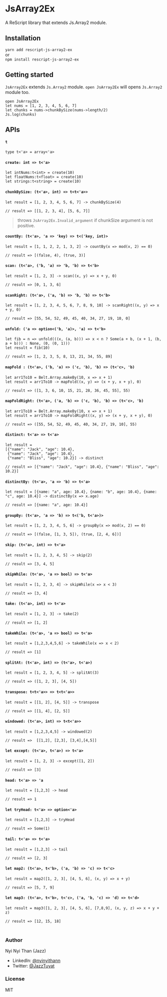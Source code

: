 # JsArray2Ex

A ReScript library that extends Js.Array2 module.

## Installation

`yarn add rescript-js-array2-ex` <br>
or <br>
`npm install rescript-js-array2-ex`

## Getting started
`JsArray2Ex` extends `Js.Array2` module. `open JsArray2Ex` will opens `Js.Array2` module too.
```rescript
open JsArray2Ex
let nums = [1, 2, 3, 4, 5, 6, 7]
let chunks = nums->chunkBySize(nums->length/2)
Js.log(chunks)
```

## APIs
#### `t`
```rescript
type t<'a> = array<'a>
```

#### `create: int => t<'a>`
```rescript
let intNums:t<int> = create(10)
let floatNums:t<float> = create(10)
let strings:t<string> = create(10)
```

#### `chunkBySize: (t<'a>, int) => t<t<'a>>`
```rescript
let result = [1, 2, 3, 4, 5, 6, 7] -> chunkBySize(4)

// result => [[1, 2, 3, 4], [5, 6, 7]]
```
> throws `JsArray2Ex.Invalid_argument` if chunkSize argument is not positive.

#### `countBy: (t<'a>, 'a => 'key) => t<('key, int)>`
```rescript
let result = [1, 1, 2, 2, 1, 3, 2] -> countBy(x => mod(x, 2) == 0)

// result => [(false, 4), (true, 3)]
```


#### `scan: (t<'a>, ('b, 'a) => 'b, 'b) => t<'b>`
```rescript
let result = [1, 2, 3] -> scan((x, y) => x + y, 0)

// result => [0, 1, 3, 6]
```

#### `scanRight: (t<'a>, ('a, 'b) => 'b, 'b) => t<'b>`
```rescript
let result = [1, 2, 3, 4, 5, 6, 7, 8, 9, 10] -> scanRight((x, y) => x + y, 0) 
      
// result => [55, 54, 52, 49, 45, 40, 34, 27, 19, 10, 0]
```

#### `unfold: ('a => option<('b, 'a)>, 'a) => t<'b>`
```rescript
let fib = n => unfold(((x, (a, b))) => x < n ? Some(a + b, (x + 1, (b, a + b))) : None, (0, (0, 1)))
let result = fib(10)

// result => [1, 2, 3, 5, 8, 13, 21, 34, 55, 89]
```

#### `mapFold : (t<'a>, ('b, 'a) => ('c, 'b), 'b) => (t<'c>, 'b)`
```rescript
let arr1To10 = Belt.Array.makeBy(10, x => x + 1)
let result = arr1To10 -> mapFold((x, y) => (x + y, x + y), 0)

// result => ([1, 3, 6, 10, 15, 21, 28, 36, 45, 55], 55)
```

#### `mapFoldRight: (t<'a>, ('a, 'b) => ('c, 'b), 'b) => (t<'c>, 'b)`
```rescript
let arr1To10 = Belt.Array.makeBy(10, x => x + 1)
let result = arr1To10 -> mapFoldRight((x, y) => (x + y, x + y), 0)

// result => ([55, 54, 52, 49, 45, 40, 34, 27, 19, 10], 55)
```

#### `distinct: t<'a> => t<'a>`
```rescript
let result = 
[{"name": "Jack", "age": 10.4},
 {"name": "Jack", "age": 10.4},
 {"name": "Bliss", "age": 10.2}] -> distinct

// result => [{"name": "Jack", "age": 10.4}, {"name": "Bliss", "age": 10.2}]
```

#### `distinctBy: (t<'a>, 'a => 'b) => t<'a>`
```rescript
let result = [{name: "a", age: 10.4}, {name: "b", age: 10.4}, {name: "c", age: 10.4}] -> distinctBy(x => x.age)

// result => [{name: "a", age: 10.4}]      
```

#### `groupBy: (t<'a>, 'a => 'b) => t<('b, t<'a>)>`
```rescript
let result = [1, 2, 3, 4, 5, 6] -> groupBy(x => mod(x, 2) == 0)

// result => [(false, [1, 3, 5]), (true, [2, 4, 6])]
```

#### `skip: (t<'a>, int) => t<'a>`
```rescript
let result = [1, 2, 3, 4, 5] -> skip(2)

// result => [3, 4, 5]
```

#### `skipWhile: (t<'a>, 'a => bool) => t<'a>`
```rescript
let result = [1, 2, 3, 4] -> skipWhile(x => x < 3)

// result => [3, 4]
```

#### `take: (t<'a>, int) => t<'a>`
```rescript
let result = [1, 2, 3] -> take(2) 

// result => [1, 2]
```
#### `takeWhile: (t<'a>, 'a => bool) => t<'a>`
```rescript
let result = [1,2,3,4,5,6] -> takeWhile(x => x < 2)

// result => [1]
```

#### `splitAt: (t<'a>, int) => (t<'a>, t<'a>)`
```rescript
let result = [1, 2, 3, 4, 5] -> splitAt(3)

// result => ([1, 2, 3], [4, 5])
```

#### `transpose: t<t<'a>> => t<t<'a>>`
```rescript
let result = [[1, 2], [4, 5]] -> transpose  

// result => [[1, 4], [2, 5]]                                       
```
#### `windowed: (t<'a>, int) => t<t<'a>>`
```rescript
let result = [1,2,3,4,5] -> windowed(2) 

// result =>  [[1,2], [2,3], [3,4],[4,5]]
```

#### `let except: (t<'a>, t<'a>) => t<'a>`
```rescript
let result = [1, 2, 3] -> except([1, 2])

// result => [3]
```

#### `head: t<'a> => 'a`
```resscript
let result = [1,2,3] -> head

// result => 1
```

#### `let tryHead: t<'a> => option<'a>`
```rescript
let result = [1,2,3] -> tryHead

// result => Some(1)
```

#### `tail: t<'a> => t<'a>`
```rescript
let result = [1,2,3] -> tail

// result => [2, 3] 
```

#### `let map2: (t<'a>, t<'b>, ('a, 'b) => 'c) => t<'c>`
```rescript
let result = map2([1, 2, 3], [4, 5, 6], (x, y) => x + y)

// result => [5, 7, 9]
```

#### `let map3: (t<'a>, t<'b>, t<'c>, ('a, 'b, 'c) => 'd) => t<'d>`
```rescript
let result = map3([1, 2, 3], [4, 5, 6], [7,8,9], (x, y, z) => x + y + z)

// result => [12, 15, 18]
```

### <br>Author

Nyi Nyi Than (Jazz)
- LinkedIn: [@nyinyithann](https://www.linkedin.com/in/nyinyithan/)
- Twitter: [@JazzTuyat](https://twitter.com/JazzTuyat)

### License

MIT